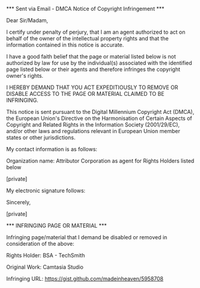 *** Sent via Email - DMCA Notice of Copyright Infringement *** 

Dear Sir/Madam,

I certify under penalty of perjury, that I am an agent authorized to act on behalf of the owner of the intellectual property rights and that the information contained in this notice is accurate.

I have a good faith belief that the page or material listed below is not authorized by law for use by the individual(s) associated with the identified page listed below or their agents and therefore infringes the copyright owner's rights.

I HEREBY DEMAND THAT YOU ACT EXPEDITIOUSLY TO REMOVE OR DISABLE ACCESS TO THE PAGE OR MATERIAL CLAIMED TO BE INFRINGING.

This notice is sent pursuant to the Digital Millennium Copyright Act (DMCA), the European Union's Directive on the Harmonisation of Certain Aspects of Copyright and Related Rights in the Information Society (2001/29/EC), and/or other laws and regulations relevant in European Union member states or other jurisdictions.

My contact information is as follows:

Organization name: Attributor Corporation as agent for Rights Holders listed below

[private]

My electronic signature follows:

Sincerely,

[private]


*** INFRINGING PAGE OR MATERIAL ***

Infringing page/material that I demand be disabled or removed in consideration of the above:

Rights Holder: BSA - TechSmith

Original Work: Camtasia Studio

Infringing URL: https://gist.github.com/madeinheaven/5958708
